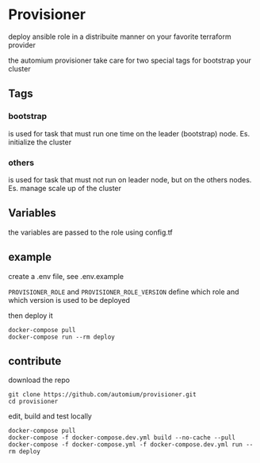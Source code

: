 # Provisioner

deploy ansible role in a distribuite manner on your favorite terraform provider

the automium provisioner take care for two special tags for bootstrap your cluster

## Tags

### bootstrap

is used for task that must run one time on the leader (bootstrap) node. Es. initialize the cluster
### others

is used for task that must not run on leader node, but on the others nodes. Es. manage scale up of the cluster

## Variables

the variables are passed to the role using config.tf

## example

create a .env file, see .env.example

`PROVISIONER_ROLE` and `PROVISIONER_ROLE_VERSION` define which role and which version is used to be deployed

then deploy it
```
docker-compose pull
docker-compose run --rm deploy
```

## contribute

download the repo
```
git clone https://github.com/automium/provisioner.git
cd provisioner
```

edit, build and test locally
```
docker-compose pull
docker-compose -f docker-compose.dev.yml build --no-cache --pull
docker-compose -f docker-compose.yml -f docker-compose.dev.yml run --rm deploy
```
